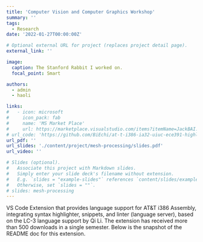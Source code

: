 ```yaml
---
title: 'Computer Vision and Computer Graphics Workshop'
summary: ''
tags:
  - Research
date: '2022-01-27T00:00:00Z'

# Optional external URL for project (replaces project detail page).
external_link: ''

image:
  caption: The Stanford Rabbit I worked on.
  focal_point: Smart

authors:
  - admin
  - haoli

links:
#   - icon: microsoft
#     icon_pack: fab
#     name: 'MS Market Place'
#     url: https://marketplace.visualstudio.com/items?itemName=JackBAI.at-t-i386-ia32-uiuc-ece391-highlighting
# url_code: 'https://github.com/BiEchi/at-t-i386-ia32-uiuc-ece391-highlighting'
url_pdf: ''
url_slides: './content/project/mesh-processing/slides.pdf'
url_video: ''

# Slides (optional).
#   Associate this project with Markdown slides.
#   Simply enter your slide deck's filename without extension.
#   E.g. `slides = "example-slides"` references `content/slides/example-slides.md`.
#   Otherwise, set `slides = ""`.
# slides: mesh-processing
---
```


VS Code Extension that provides language support for AT&T i386 Assembly, integrating syntax highlighter, snippets, and linter (language server), based on the LC-3 language support by Qi Li. The extension has received more than 500 downloads in a single semester. Below is the snapshot of the README doc for this extension.


